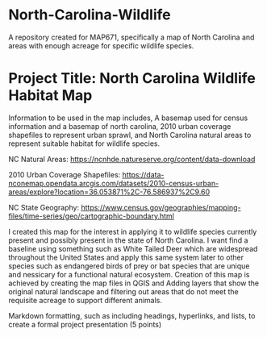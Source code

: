 # North-Carolina-Wildlife
A repository created for MAP671, specifically a map of North Carolina and areas with enough acreage for specific wildlife species.

# Project Title: North Carolina Wildlife Habitat Map

Information to be used in the map includes, A basemap used for census information and a basemap of north carolina, 2010 urban coverage shapefiles to represent urban sprawl, and North Carolina natural areas to represent suitable habitat for wildlife species.

NC Natural Areas: https://ncnhde.natureserve.org/content/data-download

2010 Urban Coverage Shapefiles: https://data-nconemap.opendata.arcgis.com/datasets/2010-census-urban-areas/explore?location=36.053871%2C-76.586937%2C9.60

NC State Geography: https://www.census.gov/geographies/mapping-files/time-series/geo/cartographic-boundary.html

I created this map for the interest in applying it to wildlife species currently present and possibly present in the state of North Carolina. I want find a baseline using something such as White Tailed Deer which are widespread throughout the United States and apply this same system later to other species such as endangered birds of prey or bat species that are unique and nessicary for a functional natural ecosystem. Creation of this map is achieved by creating the map files in QGIS and Adding layers that show the original natural landscape and filtering out areas that do not meet the requisite acreage to support different animals.

Markdown formatting, such as including headings, hyperlinks, and lists, to create a formal project presentation (5 points)
